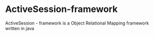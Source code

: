 ActiveSession-framework
=======================

ActiveSession - framework is a Object Relational Mapping framework written in java
